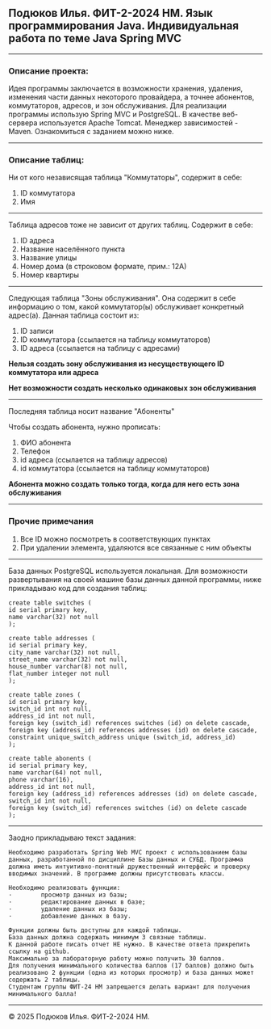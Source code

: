 ## Подюков Илья. ФИТ-2-2024 НМ. Язык программирования Java. Индивидуальная работа по теме Java Spring MVC
***
### Описание проекта:

Идея программы заключается в возможности
хранения, удаления, изменения части
данных некоторого провайдера, а точнее
абонентов, коммутаторов, адресов, и зон обслуживания.
Для реализации программы использую Spring MVC
и PostgreSQL. В качестве веб-сервера используется
Apache Tomcat. Менеджер зависимостей - Maven.
Ознакомиться с заданием можно ниже.

***

### Описание таблиц:

Ни от кого независящая таблица "Коммутаторы",
содержит в себе:
1. ID коммутатора
2. Имя

***

Таблица адресов тоже не зависит от других таблиц.
Содержит в себе:
1. ID адреса
2. Название населённого пункта
3. Название улицы
4. Номер дома (в строковом формате, прим.: 12А)
5. Номер квартиры

***

Следующая таблица "Зоны обслуживания".
Она содержит в себе информацию о том, какой
коммутатор(ы) обслуживает конкретный адрес(а).
Данная таблица состоит из:
1. ID записи
2. ID коммутатора (ссылается на таблицу коммутаторов)
3. ID адреса (ссылается на таблицу с адресами)

**Нельзя создать
зону обслуживания из несуществующего ID
коммутатора или адреса**

**Нет возможности создать несколько одинаковых
зон обслуживания**

***

Последняя таблица носит название "Абоненты"

Чтобы создать абонента, нужно прописать:
1. ФИО абонента
2. Телефон
3. id адреса (ссылается на таблицу адресов)
4. id коммутатора (ссылается на таблицу коммутаторов)

**Абонента можно создать только тогда, когда
для него есть зона обслуживания**

***

### Прочие примечания
1. Все ID можно посмотреть в соответствующих пунктах
2. При удалении элемента, удаляются
все связанные с ним объекты

***

База данных PostgreSQL используется локальная.
Для возможности развертывания на своей машине
базы данных данной программы, ниже
прикладываю код для создания таблиц:

```
create table switches (
id serial primary key,
name varchar(32) not null
);

create table addresses (
id serial primary key,
city_name varchar(32) not null,
street_name varchar(32) not null,
house_number varchar(8) not null,
flat_number integer not null
);

create table zones (
id serial primary key,
switch_id int not null,
address_id int not null,
foreign key (switch_id) references switches (id) on delete cascade,
foreign key (address_id) references addresses (id) on delete cascade,
constraint unique_switch_address unique (switch_id, address_id)
);

create table abonents (
id serial primary key,
name varchar(64) not null,
phone varchar(16),
address_id int not null,
foreign key (address_id) references addresses (id) on delete cascade,
switch_id int not null,
foreign key (switch_id) references switches (id) on delete cascade
);
```

***
Заодно прикладываю текст задания:
```
Необходимо разработать Spring Web MVC проект с использованием базы данных, разработанной по дисциплине Базы данных и СУБД. Программа должна иметь интуитивно-понятный дружественный интерфейс и проверку вводимых значений. В программе должны присутствовать классы.

Необходимо реализовать функции:
·        просмотр данных из базы;
·        редактирование данных в базе;
·        удаление данных из базы;
·        добавление данных в базу.

Функции должны быть доступны для каждой таблицы.
База данных должна содержать минимум 3 связные таблицы.
К данной работе писать отчет НЕ нужно. В качестве ответа прикрепить ссылку на github.
Максимально за лабораторную работу можно получить 30 баллов.
Для получения минимального количества баллов (17 баллов) должно быть реализовано 2 функции (одна из которых просмотр) и база данных может содержать 2 таблицы.
Студентам группы ФИТ-24 НМ запрещается делать вариант для получения минимального балла!
```

***

© 2025 Подюков Илья. ФИТ-2-2024 НМ.